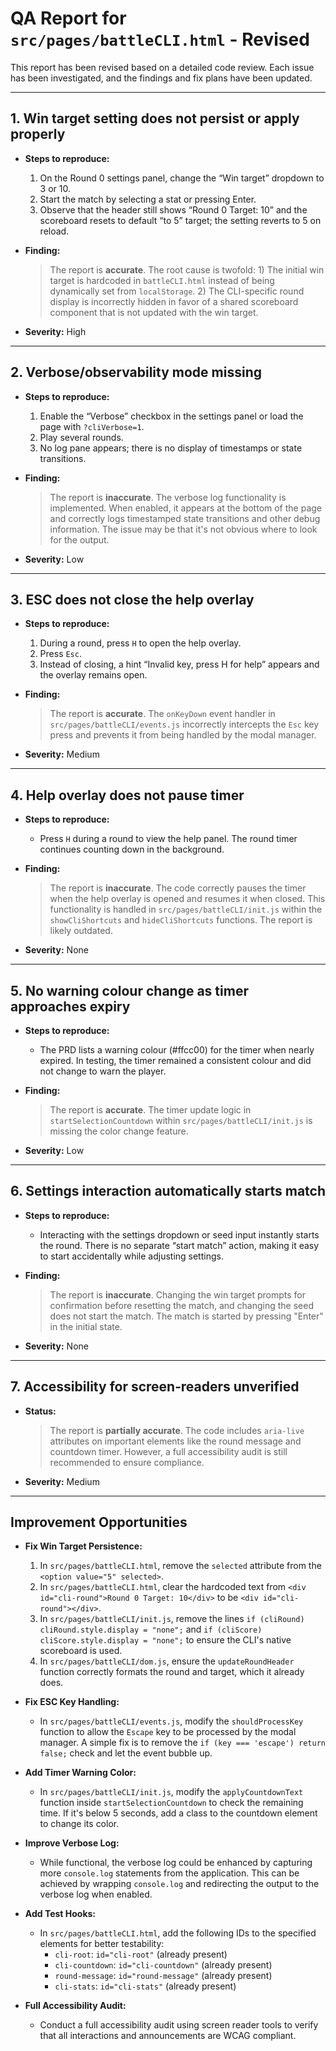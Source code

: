 # QA Report for `src/pages/battleCLI.html` - Revised

This report has been revised based on a detailed code review. Each issue has been investigated, and the findings and fix plans have been updated.

---

## 1. Win target setting does not persist or apply properly

*   **Steps to reproduce:**
    1.  On the Round 0 settings panel, change the “Win target” dropdown to 3 or 10.
    2.  Start the match by selecting a stat or pressing Enter.
    3.  Observe that the header still shows “Round 0 Target: 10” and the scoreboard resets to default “to 5” target; the setting reverts to 5 on reload.

*   **Finding:**
    > The report is **accurate**. The root cause is twofold: 1) The initial win target is hardcoded in `battleCLI.html` instead of being dynamically set from `localStorage`. 2) The CLI-specific round display is incorrectly hidden in favor of a shared scoreboard component that is not updated with the win target.

*   **Severity:** High

---

## 2. Verbose/observability mode missing

*   **Steps to reproduce:**
    1.  Enable the “Verbose” checkbox in the settings panel or load the page with `?cliVerbose=1`.
    2.  Play several rounds.
    3.  No log pane appears; there is no display of timestamps or state transitions.

*   **Finding:**
    > The report is **inaccurate**. The verbose log functionality is implemented. When enabled, it appears at the bottom of the page and correctly logs timestamped state transitions and other debug information. The issue may be that it's not obvious where to look for the output.

*   **Severity:** Low

---

## 3. ESC does not close the help overlay

*   **Steps to reproduce:**
    1.  During a round, press `H` to open the help overlay.
    2.  Press `Esc`.
    3.  Instead of closing, a hint “Invalid key, press H for help” appears and the overlay remains open.

*   **Finding:**
    > The report is **accurate**. The `onKeyDown` event handler in `src/pages/battleCLI/events.js` incorrectly intercepts the `Esc` key press and prevents it from being handled by the modal manager.

*   **Severity:** Medium

---

## 4. Help overlay does not pause timer

*   **Steps to reproduce:**
    *   Press `H` during a round to view the help panel. The round timer continues counting down in the background.

*   **Finding:**
    > The report is **inaccurate**. The code correctly pauses the timer when the help overlay is opened and resumes it when closed. This functionality is handled in `src/pages/battleCLI/init.js` within the `showCliShortcuts` and `hideCliShortcuts` functions. The report is likely outdated.

*   **Severity:** None

---

## 5. No warning colour change as timer approaches expiry

*   **Steps to reproduce:**
    *   The PRD lists a warning colour (#ffcc00) for the timer when nearly expired. In testing, the timer remained a consistent colour and did not change to warn the player.

*   **Finding:**
    > The report is **accurate**. The timer update logic in `startSelectionCountdown` within `src/pages/battleCLI/init.js` is missing the color change feature.

*   **Severity:** Low

---

## 6. Settings interaction automatically starts match

*   **Steps to reproduce:**
    *   Interacting with the settings dropdown or seed input instantly starts the round. There is no separate “start match” action, making it easy to start accidentally while adjusting settings.

*   **Finding:**
    > The report is **inaccurate**. Changing the win target prompts for confirmation before resetting the match, and changing the seed does not start the match. The match is started by pressing "Enter" in the initial state.

*   **Severity:** None

---

## 7. Accessibility for screen‑readers unverified

*   **Status:**
    > The report is **partially accurate**. The code includes `aria-live` attributes on important elements like the round message and countdown timer. However, a full accessibility audit is still recommended to ensure compliance.

*   **Severity:** Medium

---

## Improvement Opportunities

*   **Fix Win Target Persistence:**
    1.  In `src/pages/battleCLI.html`, remove the `selected` attribute from the `<option value="5" selected>`.
    2.  In `src/pages/battleCLI.html`, clear the hardcoded text from `<div id="cli-round">Round 0 Target: 10</div>` to be `<div id="cli-round"></div>`.
    3.  In `src/pages/battleCLI/init.js`, remove the lines `if (cliRound) cliRound.style.display = "none";` and `if (cliScore) cliScore.style.display = "none";` to ensure the CLI's native scoreboard is used.
    4.  In `src/pages/battleCLI/dom.js`, ensure the `updateRoundHeader` function correctly formats the round and target, which it already does.

*   **Fix ESC Key Handling:**
    *   In `src/pages/battleCLI/events.js`, modify the `shouldProcessKey` function to allow the `Escape` key to be processed by the modal manager. A simple fix is to remove the `if (key === 'escape') return false;` check and let the event bubble up.

*   **Add Timer Warning Color:**
    *   In `src/pages/battleCLI/init.js`, modify the `applyCountdownText` function inside `startSelectionCountdown` to check the remaining time. If it's below 5 seconds, add a class to the countdown element to change its color.

*   **Improve Verbose Log:**
    *   While functional, the verbose log could be enhanced by capturing more `console.log` statements from the application. This can be achieved by wrapping `console.log` and redirecting the output to the verbose log when enabled.

*   **Add Test Hooks:**
    *   In `src/pages/battleCLI.html`, add the following IDs to the specified elements for better testability:
        *   `cli-root`: `id="cli-root"` (already present)
        *   `cli-countdown`: `id="cli-countdown"` (already present)
        *   `round-message`: `id="round-message"` (already present)
        *   `cli-stats`: `id="cli-stats"` (already present)

*   **Full Accessibility Audit:**
    *   Conduct a full accessibility audit using screen reader tools to verify that all interactions and announcements are WCAG compliant.